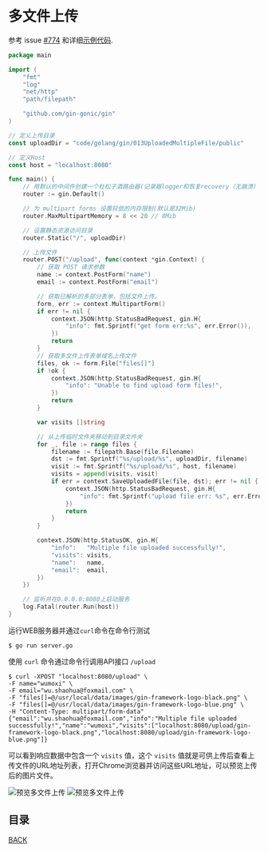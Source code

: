 # 多文件上传

参考 issue [#774](https://github.com/gin-gonic/gin/issues/774) 和详细[示例代码](https://github.com/gin-gonic/examples/tree/master/upload-file/single).

```go
package main

import (
	"fmt"
	"log"
	"net/http"
	"path/filepath"

	"github.com/gin-gonic/gin"
)

// 定义上传目录
const uploadDir = "code/golang/gin/013UploadedMultipleFile/public"

// 定义Host
const host = "localhost:8080"

func main() {
	// 用默认的中间件创建一个杜松子酒路由器(记录器logger和恢复recovery（无崩溃）中间件)
	router := gin.Default()

	// 为 multipart forms 设置较低的内存限制(默认是32Mib)
	router.MaxMultipartMemory = 8 << 20 // 8Mib

	// 设置静态资源访问目录
	router.Static("/", uploadDir)

	// 上传文件
	router.POST("/upload", func(context *gin.Context) {
		// 获取 POST 请求参数
		name := context.PostForm("name")
		email := context.PostForm("email")

		// 获取已解析的多部分表单，包括文件上传。
		form, err := context.MultipartForm()
		if err != nil {
			context.JSON(http.StatusBadRequest, gin.H{
				"info": fmt.Sprintf("get form err:%s", err.Error()),
			})
			return
		}
		// 获取多文件上传表单域名上传文件
		files, ok := form.File["files[]"]
		if !ok {
			context.JSON(http.StatusBadRequest, gin.H{
				"info": "Unable to find upload form files!",
			})
			return
		}

		var visits []string

		// 从上传临时文件夹移动到目录文件夹
		for _, file := range files {
			filename := filepath.Base(file.Filename)
			dst := fmt.Sprintf("%s/upload/%s", uploadDir, filename)
			visit := fmt.Sprintf("%s/upload/%s", host, filename)
			visits = append(visits, visit)
			if err = context.SaveUploadedFile(file, dst); err != nil {
				context.JSON(http.StatusBadRequest, gin.H{
					"info": fmt.Sprintf("upload file err: %s", err.Error()),
				})
				return
			}
		}

		context.JSON(http.StatusOK, gin.H{
			"info":   "Multiple file uploaded successfully!",
			"visits": visits,
			"name":   name,
			"email":  email,
		})
	})

	// 监听并在0.0.0.0:8080上启动服务
	log.Fatal(router.Run(host))
}
```

运行WEB服务器并通过`curl`命令在命令行测试

```shell
$ go run server.go
```

使用 `curl` 命令通过命令行调用API接口 `/upload`

```shell
$ curl -XPOST "localhost:8080/upload" \
-F name="wumoxi" \
-F email="wu.shaohua@foxmail.com" \
-F "files[]=@/usr/local/data/images/gin-framework-logo-black.png" \
-F "files[]=@/usr/local/data/images/gin-framework-logo-blue.png" \
-H "Content-Type: multipart/form-data"
{"email":"wu.shaohua@foxmail.com","info":"Multiple file uploaded successfully!","name":"wumoxi","visits":["localhost:8080/upload/gin-framework-logo-black.png","localhost:8080/upload/gin-framework-logo-blue.png"]}
```

可以看到响应数据中包含一个 `visits` 值，这个 `visits` 值就是可供上传后查看上传文件的URL地址列表，打开Chrome浏览器并访问这些URL地址，可以预览上传后的图片文件。

![预览多文件上传](https://lucklit.oss-cn-beijing.aliyuncs.com/written/Snip20191218_66.png)
![预览多文件上传](https://lucklit.oss-cn-beijing.aliyuncs.com/written/Snip20191218_67.png)

## 目录

[BACK](../gin-use.md)